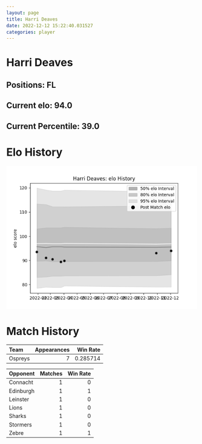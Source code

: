 ```yaml
---  
layout: page  
title: Harri Deaves  
date: 2022-12-12 15:22:40.031527  
categories: player  
---
```

# Harri Deaves

## Positions: FL

## Current elo: 94.0

## Current Percentile: 39.0

# Elo History


![elo history](history_HarriDeaves.png)
# Match History


| Team    |   Appearances |   Win Rate |
|:--------|--------------:|-----------:|
| Ospreys |             7 |   0.285714 |

| Opponent   |   Matches |   Win Rate |
|:-----------|----------:|-----------:|
| Connacht   |         1 |          0 |
| Edinburgh  |         1 |          1 |
| Leinster   |         1 |          0 |
| Lions      |         1 |          0 |
| Sharks     |         1 |          0 |
| Stormers   |         1 |          0 |
| Zebre      |         1 |          1 |